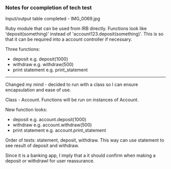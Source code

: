 ### Notes for ccompletion of tech test

Input/output table completed - IMG_0069.jpg

Ruby module that can be used from IRB directly. Functions look like 'deposit(something)' instead of 'account123.deposit(something)'. This is so that it can be required into a account controller if necessary.

Three functions:
- deposit e.g. deposit(1000)
- withdraw e.g. withdraw(500)
- print statement e.g. print_statement

---

Changed my mind - decided to run with a class so I can ensure encapsulation and ease of use.

Class - Account. Functions will be run on instances of Account.

New function looks:
- deposit e.g. account.deposit(1000)
- withdraw e.g. account.withdraw(500)
- print statement e.g. account.print_statement

Order of tests: statement, deposit, withdraw. This way can use statement to see result of deposit and withdraw.

Since it is a banking app, I imply that a it should confirm when making a deposit or withdrawl for user reassurance.
